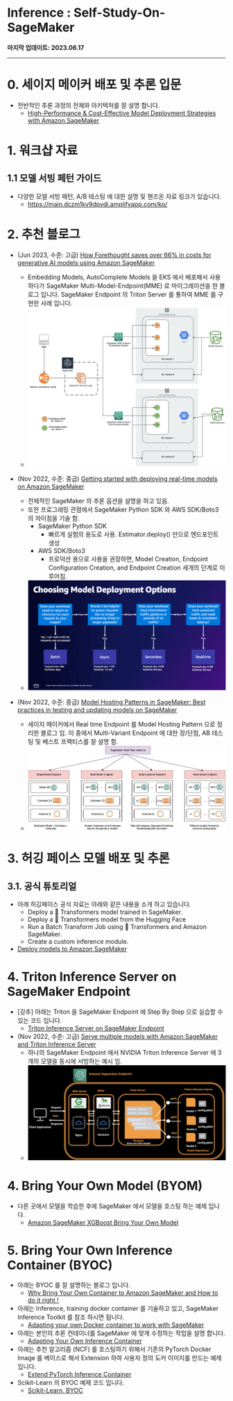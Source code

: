 # Inference : Self-Study-On-SageMaker

**마지막 업데이트: 2023.06.17**


---

# 0. 세이지 메이커 배포 및 추론 입문
- 전반적인 추론 과정의 전체와 아키텍처를 잘 설명 합니다.
    - [High-Performance & Cost-Effective Model Deployment Strategies with Amazon SageMaker](https://www.youtube.com/watch?v=_-hX-2MqiOg)

# 1. 워크샵 자료
## 1.1 모델 서빙 페턴  가이드

* 다양한 모델 서빙 패턴, A/B 테스팅 에 대한 설명 및 핸즈온 자료 링크가 있습니다.
    * https://main.dczm1kv9dpvdi.amplifyapp.com/ko/
    
    
# 2. 추천 블로그
- (Jun 2023, 수준: 고급) [How Forethought saves over 66% in costs for generative AI models using Amazon SageMaker](https://aws.amazon.com/blogs/machine-learning/how-forethought-saves-over-66-in-costs-for-generative-ai-models-using-amazon-sagemaker/?sc_channel=sm&sc_campaign=Machine_Learning&sc_publisher=LINKEDIN&sc_geo=GLOBAL&sc_outcome=awareness&trk=machine_learning&linkId=220118422)
    - Embedding Models, AutoComplete Models 을 EKS 에서 배포해서 사용하다가 SageMaker Multi-Model-Endpoint(MME) 로 마이그레이션을 한 블로그 입니다. SageMaker Endpoint 의 Triton Server 를 통하여 MME 를 구현한 사례 입니다.
    - ![ML-13958-image004.jpg](img/ML-13958-image004.jpg)
    
- (Nov 2022, 수준: 중급) [Getting started with deploying real-time models on Amazon SageMaker](https://aws.amazon.com/blogs/machine-learning/getting-started-with-deploying-real-time-models-on-amazon-sagemaker/) 
    - 전체적인 SageMaker 의 추론 옵션을 설명을 하고 있음. 
    - 또한 프로그래밍 관점에서  SageMaker Python SDK 와 AWS SDK/Boto3 의 차이점을 기술 함.
        - SageMaker Python SDK
            - 빠르게 실험의 용도로 사용. Estimator.deploy() 만으로 엔드포인트 생성
        - AWS SDK/Boto3
            - 프로덕션 용으로 사용을 권장하면, Model Creation, Endpoint Configuration Creation, and Endpoint Creation 세개의 단계로 이루어짐.            
    - ![model-deployment-options.png](img/model-deployment-options.png)
- (Nov 2022, 수준: 중급) [Model Hosting Patterns in SageMaker: Best practices in testing and updating models on SageMaker](https://aws.amazon.com/blogs/machine-learning/model-hosting-patterns-in-sagemaker-best-practices-in-testing-and-updating-models-on-sagemaker/)
    - 세이지 메이커에서 Real time Endpoint 를 Model Hosting Pattern 으로 정리한 블로그 임. 이 중에서 Multi-Variant Endpoint 에 대한 장/단점, AB 테스팅 및  베스트 프랙티스를 잘 설명 함. 
    - ![real-time-inference.jpeg](img/real-time-inference.jpeg)
    
    
# 3. 허깅 페이스 모델 배포 및 추론

## 3.1. 공식 튜토리얼
- 아래 허깅페이스 공식 자료는 아래와 같은 내용을 소개 하고 있습니다.
    - Deploy a 🤗 Transformers model trained in SageMaker.
    - Deploy a 🤗 Transformers model from the Hugging Face 
    - Run a Batch Transform Job using 🤗 Transformers and Amazon SageMaker.
    - Create a custom inference module.
- [Deploy models to Amazon SageMaker](https://huggingface.co/docs/sagemaker/inference)
   
# 4. Triton Inference Server on SageMaker Endpoint
- [강추] 아래는 Triton 을 SageMaker Endpoint 에 Step By Step 으로 실습할 수 있는 코드 입니다.
    - [Triton Inference Server on SageMaker Endpoint](https://github.com/gonsoomoon-ml/Neural-Collaborative-Filtering-On-SageMaker/tree/main/2_Triton_Inference)
- (Nov 2022, 수준: 고급) [Serve multiple models with Amazon SageMaker and Triton Inference Server](https://aws.amazon.com/blogs/machine-learning/serve-multiple-models-with-amazon-sagemaker-and-triton-inference-server/)
    - 하나의 SageMaker Endpoint 에서 NVIDIA Triton Inference Server 에 3개의 모델을 동시에 서빙하는 예시 임.
    - ![triton-server.png](img/triton-server.png)
    
# 4. Bring Your Own Model (BYOM) 
- 다른 곳에서 모델을 학습한 후에 SageMaker 에서 모델을 호스팅 하는 예제 입니다.
    - [Amazon SageMaker XGBoost Bring Your Own Model](https://github.com/aws/amazon-sagemaker-examples/tree/main/advanced_functionality/xgboost_bring_your_own_model)
    
    
# 5. Bring Your Own Inference Container (BYOC)
- 아래는 BYOC 를 잘 설명하는 블로그 입니다.
    - [Why Bring Your Own Container to Amazon SageMaker and How to do it right !](https://medium.com/@pandey.vikesh/why-bring-your-own-container-to-amazon-sagemaker-and-how-to-do-it-right-bc158fe41ed1)
- 아래는 Inference, training docker container 를 기술하고 있고, SageMaker Inference Toolkit 를 참조 하시면 됩니다.
    - [Adapting your own Docker container to work with SageMaker](https://docs.aws.amazon.com/sagemaker/latest/dg/docker-containers-adapt-your-own.html)
- 아래는 본인의 추론 컨테이너를 SageMaker 에 맞게 수정하는 작업을 설명 합니다.
    - [Adapting Your Own Inference Container](https://docs.aws.amazon.com/sagemaker/latest/dg/adapt-inference-container.html)
- 아래는 추천 알고리즘 (NCF) 를 호스팅하기 위해서 기존의 PyTorch Docker Image 를 베이스로 해서 Extension 하여 사용자 정의 도커 이미지를 만드는 예제 입니다.
    - [Extend PyTorch Inference Container](https://github.com/aws-samples/aws-ai-ml-workshop-kr/tree/master/sagemaker/recommendation/Neural-Collaborative-Filtering-On-SageMaker/2_Inference)    
- Scikit-Learn 의 BYOC 예제 코드 입니다.
    - [Scikit-Learn, BYOC](https://github.com/aws/amazon-sagemaker-examples/tree/main/advanced_functionality/scikit_bring_your_own)